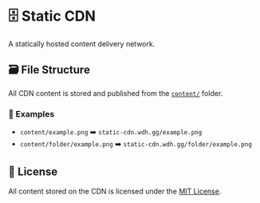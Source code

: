 # 🗄️ Static CDN
A statically hosted content delivery network.

## 🗃️ File Structure
All CDN content is stored and published from the [`content/`](https://github.com/wdhdev/static-cdn/tree/main/content) folder.

### 🧪 Examples
- `content/example.png` ➡️ `static-cdn.wdh.gg/example.png`
- `content/folder/example.png` ➡️ `static-cdn.wdh.gg/folder/example.png`

## 📄 License
All content stored on the CDN is licensed under the [MIT License](https://github.com/wdhdev/static-cdn/blob/main/LICENSE).

